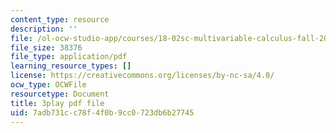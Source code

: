 ```yaml
---
content_type: resource
description: ''
file: /ol-ocw-studio-app/courses/18-02sc-multivariable-calculus-fall-2010/U1EcnfTKXJ0_transcript.pdf
file_size: 38376
file_type: application/pdf
learning_resource_types: []
license: https://creativecommons.org/licenses/by-nc-sa/4.0/
ocw_type: OCWFile
resourcetype: Document
title: 3play pdf file
uid: 7adb731c-c78f-4f0b-9cc0-723db6b27745
---
```

